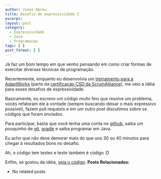```yaml
---
author: Jonas Abreu
title: Desafio de expressividade I
excerpt:
layout: post
category:
  - Expressividade
  - Java
  - Programacao
tags: [ ]
post_format: [ ]
---
```

Já faz um bom tempo em que venho pensando em como criar formas de exercitar diversas técnicas de programação.

Recentemente, enquanto eu desenvolvia um [treinamento para a AdaptWorks][1] (parte da [certificação CSD da ScrumAlliance][2]), me veio a idéia para esses desafios de expressividade.

Basicamente, eu escrevo um código muito feio que resolve um problema, vocês refatoram ele à vontade (sempre buscando deixar o mais expressivo possível), fazem pull requests e em um outro post discutimos sobre os códigos que foram enviados.

Para participar, basta que você tenha uma conta no [github][3], saiba um pouquinho de [git][4], [gradle][5] e saiba programar em Java.

Eu acho que não deve demorar mais do que uns 30 ou 40 minutos para chegar à resultados bons no desafio.

Ah, o código tem testes e teste também é código :D

Enfim, se gostou da idéia, [veja o código][6]. 
**Posts Relacionados:** 
*   No related posts












 [1]: http://www.adaptworks.com.br/treinamento/CSD-Scrum-Developer-Skills
 [2]: http://www.scrumalliance.org/CSD
 [3]: http://github.com
 [4]: http://git-scm.com/
 [5]: http://www.gradle.org/
 [6]: https://github.com/vidageek/desafio20110516





